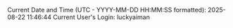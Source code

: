 Current Date and Time (UTC - YYYY-MM-DD HH:MM:SS formatted): 2025-08-22 11:46:44
Current User's Login: luckyaiman

